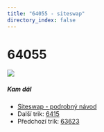 ```yaml
---
title: "64055 - siteswap"
directory_index: false
---
```


# 64055

![](/animace/siteswap/64055.gif)

##### Kam dál

- [Siteswap - podrobný návod](/siteswap.html "Podrobné vysvětlení siteswapů..")
- Další trik: [6415](6415.html "Siteswap 6415")
- Předchozí trik: [63623](63623.html "Siteswap 63623")

